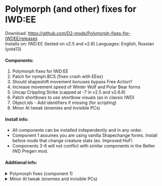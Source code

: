 # Polymorph (and other) fixes for IWD:EE
Download: https://github.com/D2-mods/Polymorph-fixes-for-IWDEE/releases  
Installs on: IWD:EE (tested on v2.5 and v2.6)
Languages: English, Russian (yota13)


#### Components:
1. Polymorph fixes for IWD:EE
2. Patch for nymph.BCS (fixes crash with EEex)
3. Should shapeshift movement bonuses bypass Free Action?
4. Increase movement speed of Winter Wolf and Polar Bear forms
5. Uncap Crippling Strike (capped at -7 in v2.5 and v2.6.6)
6. Patch shortbows to use shortbow visuals (as in classic IWD)
7. Object.ids - Add identifiers if missing (for scripting)
8. Minor AI tweak (enemies and invisible PCs)


#### Install info:
- All components can be installed independently and in any order.
- Component 1 assumes you are using vanilla Shapechange forms. Install before mods that change creature stats (ex. Improved HoF)
- Components 3-6 will not conflict with similar components in the Better IWD Pregen mod.


#### Additional info:

<details>
  <summary>Polymorph fixes (component 1)</summary>
  
---

NOTE: Skipped if EE Fixpack is installed.

#### Polymorph Self
- removed permanent Haste from Winter Wolf, Boring Beetle, and Polar Bear

#### Shapechange
- Giant Troll Strength changed from 18 to 18/00 to match description
- Water Elemental weapon damage changed from 1d8 to 4d8 (same as Druid form)

#### Text edits (Shapechange):
- Consistent layouts and accurate stats

#### Psionic Blast
- Added missing description in v2.5 (when right-clicking the icon)
- Uses the v2.6 version as a base, with a few changes:
1. Stun duration changed to 5 rounds (from 10) to match description
2. Ability regenerates when used
3. Added back the orb animation over a stunned creature

---

</details>


<details>
  <summary>Minor AI tweak (enemies and invisible PCs)</summary>
  
---

#### Info:
  
Some enemy groups in the unmodded game will walk to and surround Player1 (first character created) if the entire party is invisible or offscreen. This prevents Player1 from moving.

This tweak changes it so that these enemies will instead walk or stand around randomly. For certain battles, enemies will still walk towards the party, but they won't surround Player1 anymore.

This will only patch official scripts included with the game.

---

</details>